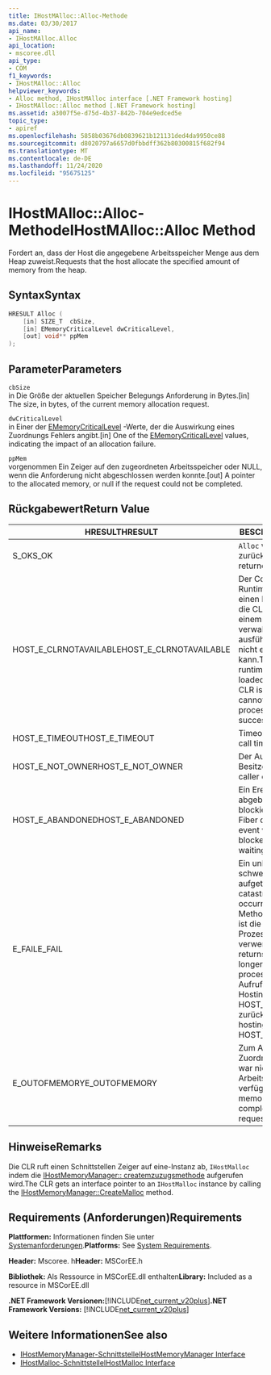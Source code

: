 ```yaml
---
title: IHostMAlloc::Alloc-Methode
ms.date: 03/30/2017
api_name:
- IHostMAlloc.Alloc
api_location:
- mscoree.dll
api_type:
- COM
f1_keywords:
- IHostMAlloc::Alloc
helpviewer_keywords:
- Alloc method, IHostMAlloc interface [.NET Framework hosting]
- IHostMAlloc::Alloc method [.NET Framework hosting]
ms.assetid: a3007f5e-d75d-4b37-842b-704e9edced5e
topic_type:
- apiref
ms.openlocfilehash: 5858b03676db0839621b121131ded4da9950ce88
ms.sourcegitcommit: d8020797a6657d0fbbdff362b80300815f682f94
ms.translationtype: MT
ms.contentlocale: de-DE
ms.lasthandoff: 11/24/2020
ms.locfileid: "95675125"
---
```

# <a name="ihostmallocalloc-method"></a><span data-ttu-id="37ae9-102">IHostMAlloc::Alloc-Methode</span><span class="sxs-lookup"><span data-stu-id="37ae9-102">IHostMAlloc::Alloc Method</span></span>

<span data-ttu-id="37ae9-103">Fordert an, dass der Host die angegebene Arbeitsspeicher Menge aus dem Heap zuweist.</span><span class="sxs-lookup"><span data-stu-id="37ae9-103">Requests that the host allocate the specified amount of memory from the heap.</span></span>  
  
## <a name="syntax"></a><span data-ttu-id="37ae9-104">Syntax</span><span class="sxs-lookup"><span data-stu-id="37ae9-104">Syntax</span></span>  
  
```cpp  
HRESULT Alloc (  
    [in] SIZE_T  cbSize,
    [in] EMemoryCriticalLevel dwCriticalLevel,
    [out] void** ppMem  
);  
```  
  
## <a name="parameters"></a><span data-ttu-id="37ae9-105">Parameter</span><span class="sxs-lookup"><span data-stu-id="37ae9-105">Parameters</span></span>  

 `cbSize`  
 <span data-ttu-id="37ae9-106">in Die Größe der aktuellen Speicher Belegungs Anforderung in Bytes.</span><span class="sxs-lookup"><span data-stu-id="37ae9-106">[in] The size, in bytes, of the current memory allocation request.</span></span>  
  
 `dwCriticalLevel`  
 <span data-ttu-id="37ae9-107">in Einer der [EMemoryCriticalLevel](ememorycriticallevel-enumeration.md) -Werte, der die Auswirkung eines Zuordnungs Fehlers angibt.</span><span class="sxs-lookup"><span data-stu-id="37ae9-107">[in] One of the [EMemoryCriticalLevel](ememorycriticallevel-enumeration.md) values, indicating the impact of an allocation failure.</span></span>  
  
 `ppMem`  
 <span data-ttu-id="37ae9-108">vorgenommen Ein Zeiger auf den zugeordneten Arbeitsspeicher oder NULL, wenn die Anforderung nicht abgeschlossen werden konnte.</span><span class="sxs-lookup"><span data-stu-id="37ae9-108">[out] A pointer to the allocated memory, or null if the request could not be completed.</span></span>  
  
## <a name="return-value"></a><span data-ttu-id="37ae9-109">Rückgabewert</span><span class="sxs-lookup"><span data-stu-id="37ae9-109">Return Value</span></span>  
  
|<span data-ttu-id="37ae9-110">HRESULT</span><span class="sxs-lookup"><span data-stu-id="37ae9-110">HRESULT</span></span>|<span data-ttu-id="37ae9-111">BESCHREIBUNG</span><span class="sxs-lookup"><span data-stu-id="37ae9-111">Description</span></span>|  
|-------------|-----------------|  
|<span data-ttu-id="37ae9-112">S_OK</span><span class="sxs-lookup"><span data-stu-id="37ae9-112">S_OK</span></span>|<span data-ttu-id="37ae9-113">`Alloc` wurde erfolgreich zurückgegeben.</span><span class="sxs-lookup"><span data-stu-id="37ae9-113">`Alloc` returned successfully.</span></span>|  
|<span data-ttu-id="37ae9-114">HOST_E_CLRNOTAVAILABLE</span><span class="sxs-lookup"><span data-stu-id="37ae9-114">HOST_E_CLRNOTAVAILABLE</span></span>|<span data-ttu-id="37ae9-115">Der Common Language Runtime (CLR) wurde nicht in einen Prozess geladen, oder die CLR befindet sich in einem Zustand, in dem Sie verwalteten Code nicht ausführen oder den-Befehl nicht erfolgreich verarbeiten kann.</span><span class="sxs-lookup"><span data-stu-id="37ae9-115">The common language runtime (CLR) has not been loaded into a process, or the CLR is in a state in which it cannot run managed code or process the call successfully.</span></span>|  
|<span data-ttu-id="37ae9-116">HOST_E_TIMEOUT</span><span class="sxs-lookup"><span data-stu-id="37ae9-116">HOST_E_TIMEOUT</span></span>|<span data-ttu-id="37ae9-117">Timeout des Aufrufes.</span><span class="sxs-lookup"><span data-stu-id="37ae9-117">The call timed out.</span></span>|  
|<span data-ttu-id="37ae9-118">HOST_E_NOT_OWNER</span><span class="sxs-lookup"><span data-stu-id="37ae9-118">HOST_E_NOT_OWNER</span></span>|<span data-ttu-id="37ae9-119">Der Aufrufer ist nicht Besitzer der Sperre.</span><span class="sxs-lookup"><span data-stu-id="37ae9-119">The caller does not own the lock.</span></span>|  
|<span data-ttu-id="37ae9-120">HOST_E_ABANDONED</span><span class="sxs-lookup"><span data-stu-id="37ae9-120">HOST_E_ABANDONED</span></span>|<span data-ttu-id="37ae9-121">Ein Ereignis wurde abgebrochen, während ein blockierter Thread oder eine Fiber darauf wartete.</span><span class="sxs-lookup"><span data-stu-id="37ae9-121">An event was canceled while a blocked thread or fiber was waiting on it.</span></span>|  
|<span data-ttu-id="37ae9-122">E_FAIL</span><span class="sxs-lookup"><span data-stu-id="37ae9-122">E_FAIL</span></span>|<span data-ttu-id="37ae9-123">Ein unbekannter schwerwiegender Fehler ist aufgetreten.</span><span class="sxs-lookup"><span data-stu-id="37ae9-123">An unknown catastrophic failure occurred.</span></span> <span data-ttu-id="37ae9-124">Wenn eine Methode E_FAIL zurückgibt, ist die CLR innerhalb des Prozesses nicht mehr verwendbar.</span><span class="sxs-lookup"><span data-stu-id="37ae9-124">When a method returns E_FAIL, the CLR is no longer usable within the process.</span></span> <span data-ttu-id="37ae9-125">Nachfolgende Aufrufe von Hostingmethoden geben HOST_E_CLRNOTAVAILABLE zurück.</span><span class="sxs-lookup"><span data-stu-id="37ae9-125">Subsequent calls to hosting methods return HOST_E_CLRNOTAVAILABLE.</span></span>|  
|<span data-ttu-id="37ae9-126">E_OUTOFMEMORY</span><span class="sxs-lookup"><span data-stu-id="37ae9-126">E_OUTOFMEMORY</span></span>|<span data-ttu-id="37ae9-127">Zum Abschluss der Zuordnungs Anforderung war nicht genügend Arbeitsspeicher verfügbar.</span><span class="sxs-lookup"><span data-stu-id="37ae9-127">Not enough memory was available to complete the allocation request.</span></span>|  
  
## <a name="remarks"></a><span data-ttu-id="37ae9-128">Hinweise</span><span class="sxs-lookup"><span data-stu-id="37ae9-128">Remarks</span></span>  

 <span data-ttu-id="37ae9-129">Die CLR ruft einen Schnittstellen Zeiger auf eine-Instanz ab, `IHostMalloc` indem die [IHostMemoryManager:: createmzuzugsmethode](ihostmemorymanager-createmalloc-method.md) aufgerufen wird.</span><span class="sxs-lookup"><span data-stu-id="37ae9-129">The CLR gets an interface pointer to an `IHostMalloc` instance by calling the [IHostMemoryManager::CreateMalloc](ihostmemorymanager-createmalloc-method.md) method.</span></span>  
  
## <a name="requirements"></a><span data-ttu-id="37ae9-130">Requirements (Anforderungen)</span><span class="sxs-lookup"><span data-stu-id="37ae9-130">Requirements</span></span>  

 <span data-ttu-id="37ae9-131">**Plattformen:** Informationen finden Sie unter [Systemanforderungen](../../get-started/system-requirements.md).</span><span class="sxs-lookup"><span data-stu-id="37ae9-131">**Platforms:** See [System Requirements](../../get-started/system-requirements.md).</span></span>  
  
 <span data-ttu-id="37ae9-132">**Header:** Mscoree. h</span><span class="sxs-lookup"><span data-stu-id="37ae9-132">**Header:** MSCorEE.h</span></span>  
  
 <span data-ttu-id="37ae9-133">**Bibliothek:** Als Ressource in MSCorEE.dll enthalten</span><span class="sxs-lookup"><span data-stu-id="37ae9-133">**Library:** Included as a resource in MSCorEE.dll</span></span>  
  
 <span data-ttu-id="37ae9-134">**.NET Framework Versionen:**[!INCLUDE[net_current_v20plus](../../../../includes/net-current-v20plus-md.md)]</span><span class="sxs-lookup"><span data-stu-id="37ae9-134">**.NET Framework Versions:** [!INCLUDE[net_current_v20plus](../../../../includes/net-current-v20plus-md.md)]</span></span>  
  
## <a name="see-also"></a><span data-ttu-id="37ae9-135">Weitere Informationen</span><span class="sxs-lookup"><span data-stu-id="37ae9-135">See also</span></span>

- [<span data-ttu-id="37ae9-136">IHostMemoryManager-Schnittstelle</span><span class="sxs-lookup"><span data-stu-id="37ae9-136">IHostMemoryManager Interface</span></span>](ihostmemorymanager-interface.md)
- [<span data-ttu-id="37ae9-137">IHostMalloc-Schnittstelle</span><span class="sxs-lookup"><span data-stu-id="37ae9-137">IHostMalloc Interface</span></span>](ihostmalloc-interface.md)
